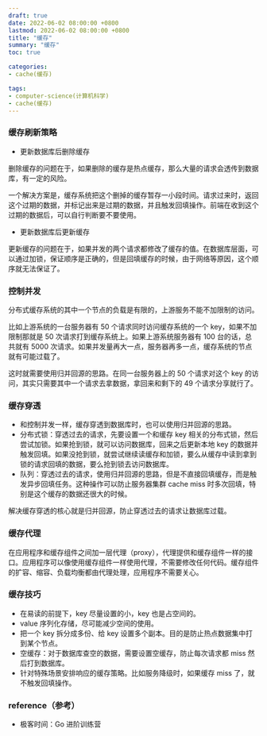 ```yaml
---
draft: true
date: 2022-06-02 08:00:00 +0800
lastmod: 2022-06-02 08:00:00 +0800
title: "缓存"
summary: "缓存"
toc: true

categories:
- cache(缓存)

tags:
- computer-science(计算机科学)
- cache(缓存)
---
```


### 缓存刷新策略

- 更新数据库后删除缓存

删除缓存的问题在于，如果删除的缓存是热点缓存，那么大量的请求会透传到数据库，有一定的风险。

一个解决方案是，缓存系统把这个删掉的缓存暂存一小段时间。请求过来时，返回这个过期的数据，并标记出来是过期的数据，并且触发回填操作。前端在收到这个过期的数据后，可以自行判断要不要使用。

- 更新数据库后更新缓存

更新缓存的问题在于，如果并发的两个请求都修改了缓存的值。在数据库层面，可以通过加锁，保证顺序是正确的，但是回填缓存的时候，由于网络等原因，这个顺序就无法保证了。

### 控制并发

分布式缓存系统的其中一个节点的负载是有限的，上游服务不能不加限制的访问。

比如上游系统的一台服务器有 50 个请求同时访问缓存系统的一个 key，如果不加限制那就是 50 次请求打到缓存系统上。如果上游系统服务器有 100 台的话，总共就有 5000 次请求。如果并发量再大一点，服务器再多一点，缓存系统的节点就有可能过载了。

这时就需要使用归并回源的思路。在同一台服务器上的 50 个请求对这个 key 的访问，其实只需要其中一个请求去拿数据，拿回来和剩下的 49 个请求分享就行了。

### 缓存穿透

- 和控制并发一样，缓存穿透到数据库时，也可以使用归并回源的思路。
- 分布式锁：穿透过去的请求，先要设置一个和缓存 key 相关的分布式锁，然后尝试加锁。如果抢到锁，就可以访问数据库，回来之后更新本地 key 的数据并触发回填。如果没抢到锁，就尝试继续读缓存和加锁，要么从缓存中读到拿到锁的请求回填的数据，要么抢到锁去访问数据库。
- 队列：穿透过去的请求，使用归并回源的思路，但是不直接回填缓存，而是触发异步回填任务。这种操作可以防止服务器集群 cache miss 时多次回填，特别是这个缓存的数据还很大的时候。

解决缓存穿透的核心就是归并回源，防止穿透过去的请求让数据库过载。

### 缓存代理

在应用程序和缓存组件之间加一层代理（proxy），代理提供和缓存组件一样的接口。应用程序可以像使用缓存组件一样使用代理，不需要修改任何代码。缓存组件的扩容、缩容、负载均衡都由代理处理，应用程序不需要关心。

### 缓存技巧

- 在易读的前提下，key 尽量设置的小，key 也是占空间的。
- value 序列化存储，尽可能减少空间的使用。
- 把一个 key 拆分成多份、给 key 设置多个副本。目的是防止热点数据集中打到某个节点。
- 空缓存：对于数据库查空的数据，需要设置空缓存，防止每次请求都 miss 然后打到数据库。
- 针对特殊场景安排响应的缓存策略。比如服务降级时，如果缓存 miss 了，就不触发回填操作。

### reference（参考）

- 极客时间：Go 进阶训练营
